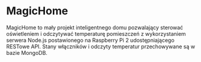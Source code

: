# MagicHome
MagicHome to mały projekt inteligentnego domu pozwalający sterować oświetleniem i odczytywać temperaturę pomieszczeń z wykorzystaniem serwera Node.js postawionego na Raspberry Pi 2 udostępniającego RESTowe API. Stany włączników i odczyty temperatur przechowywane są w bazie MongoDB.
